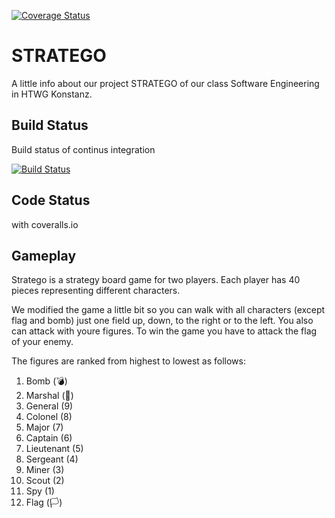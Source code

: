 

[![Coverage Status](https://coveralls.io/repos/github/BenjaminMannsdoerfer/Stratego/badge.svg?branch=master)](https://coveralls.io/github/BenjaminMannsdoerfer/Stratego?branch=master)


# STRATEGO

A little info about our project STRATEGO of our class Software Engineering in HTWG Konstanz.


## Build Status

Build status of continus integration

[![Build Status](https://travis-ci.com/BenjaminMannsdoerfer/Stratego.svg?branch=master)](https://travis-ci.com/BenjaminMannsdoerfer/Stratego)


## Code Status

with coveralls.io


## Gameplay

Stratego is a strategy board game for two players. Each player has 40 pieces representing different characters.

We modified the game a little bit so you can walk with all characters (except flag and bomb) just one field up, down, to the right or to the left.
You also can attack with youre figures. To win the game you have to attack the flag of your enemy.

The figures are ranked from highest to lowest as follows:

1.  Bomb (💣)
2.  Marshal (💂)
3.  General (9)
4.  Colonel (8)
5.  Major (7)
6.  Captain (6)
7.  Lieutenant (5)
8.  Sergeant (4)
9.  Miner (3)
10. Scout (2)
11. Spy (1)
12. Flag (🏳️)

